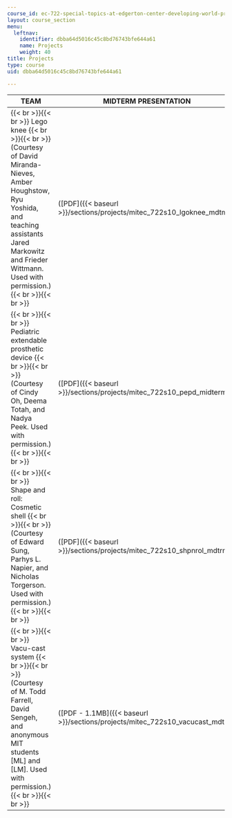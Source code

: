 ```yaml
---
course_id: ec-722-special-topics-at-edgerton-center-developing-world-prosthetics-spring-2010
layout: course_section
menu:
  leftnav:
    identifier: dbba64d5016c45c8bd76743bfe644a61
    name: Projects
    weight: 40
title: Projects
type: course
uid: dbba64d5016c45c8bd76743bfe644a61

---
```


| TEAM | MIDTERM PRESENTATION | FINAL PROJECT WRITE-UP |
| --- | --- | --- |
|  {{< br >}}{{< br >}} Lego knee {{< br >}}{{< br >}} (Courtesy of David Miranda-Nieves, Amber Houghstow, Ryu Yoshida, and teaching assistants Jared Markowitz and Frieder Wittmann. Used with permission.) {{< br >}}{{< br >}}  | ([PDF]({{< baseurl >}}/sections/projects/mitec_722s10_lgoknee_mdtm)) | ([PDF]({{< baseurl >}}/sections/projects/mitec_722s10_legoknee_fnal)) |
|  {{< br >}}{{< br >}} Pediatric extendable prosthetic device {{< br >}}{{< br >}} (Courtesy of Cindy Oh, Deema Totah, and Nadya Peek. Used with permission.) {{< br >}}{{< br >}}  | ([PDF]({{< baseurl >}}/sections/projects/mitec_722s10_pepd_midterm)) | ([PDF]({{< baseurl >}}/sections/projects/mitec_722s10_pepd_final)) |
|  {{< br >}}{{< br >}} Shape and roll: Cosmetic shell {{< br >}}{{< br >}} (Courtesy of Edward Sung, Parhys L. Napier, and Nicholas Torgerson. Used with permission.) {{< br >}}{{< br >}}  | ([PDF]({{< baseurl >}}/sections/projects/mitec_722s10_shpnrol_mdtrm)) | ([PDF]({{< baseurl >}}/sections/projects/mitec_722s10_shpnrol_final)) |
|  {{< br >}}{{< br >}} Vacu-cast system {{< br >}}{{< br >}} (Courtesy of M. Todd Farrell, David Sengeh, and anonymous MIT students \[ML\] and \[LM\]. Used with permission.) {{< br >}}{{< br >}}  | ([PDF - 1.1MB]({{< baseurl >}}/sections/projects/mitec_722s10_vacucast_mdtm)) | ([PDF]({{< baseurl >}}/sections/projects/mitec_722s10_vacucast_fnal))
